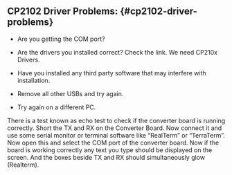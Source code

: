 ## CP2102 Driver Problems: {#cp2102-driver-problems}

*   Are you getting the COM port?

*   Are the drivers you installed correct? Check the link. We need CP210x Drivers.

*   Have you installed any third party software that may interfere with installation.

*   Remove all other USBs and try again.

*   Try again on a different PC.

There is a test known as echo test to check if the converter board is running correctly. Short the TX and RX on the Converter Board. Now connect it and use some serial monitor or terminal software like “RealTerm” or “TerraTerm”. Now open this and select the COM port of the converter board. Now if the board is working correctly any text you type should be displayed on the screen. And the boxes beside TX and RX should simultaneously glow (Realterm).